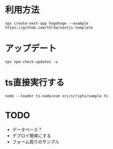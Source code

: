 # 利用方法

```
npx create-next-app hogehoge --example https://github.com/thr3a/nextjs-template
```
  
# アップデート

```
npx npm-check-updates -u
```

# ts直接実行する

```
node --loader ts-node/esm src/scripts/sample.ts
```


# TODO

- データベース？
- デプロイ簡単にする
- フォーム周りのサンプル
